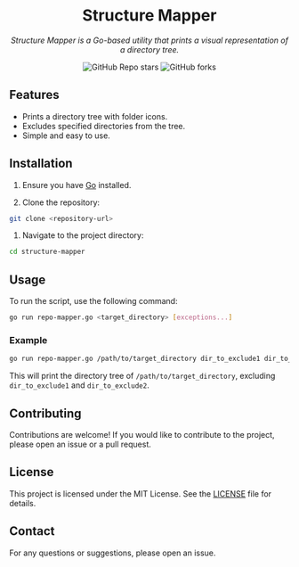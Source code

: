 <div align="center">

# Structure Mapper

_Structure Mapper is a Go-based utility that prints a visual representation of a directory tree._

</div>

<div align="center">

![GitHub Repo stars](https://img.shields.io/github/stars/1Solon/structure-mapper?style=for-the-badge)
![GitHub forks](https://img.shields.io/github/forks/1Solon/structure-mapper?style=for-the-badge)

</div>

## Features

- Prints a directory tree with folder icons.
- Excludes specified directories from the tree.
- Simple and easy to use.

## Installation

1. Ensure you have [Go](https://golang.org/dl/) installed.

2. Clone the repository:

```sh
git clone <repository-url>
```

1. Navigate to the project directory:

```sh
cd structure-mapper
```

## Usage

To run the script, use the following command:

```sh
go run repo-mapper.go <target_directory> [exceptions...]
```

### Example

```sh
go run repo-mapper.go /path/to/target_directory dir_to_exclude1 dir_to_exclude2
```

This will print the directory tree of `/path/to/target_directory`, excluding `dir_to_exclude1` and `dir_to_exclude2`.

## Contributing

Contributions are welcome! If you would like to contribute to the project, please open an issue or a pull request.

## License

This project is licensed under the MIT License. See the [LICENSE](LICENSE) file for details.

## Contact

For any questions or suggestions, please open an issue.